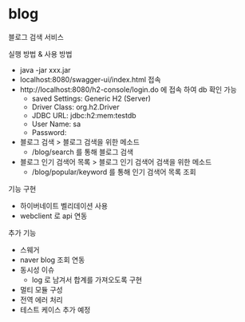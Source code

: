 # blog
블로그 검색 서비스

실행 방법 & 사용 방법
- java -jar xxx.jar
- localhost:8080/swagger-ui/index.html 접속
- http://localhost:8080/h2-console/login.do 에 접속 하여 db 확인 가능
  - saved Settings: Generic H2 (Server)
  - Driver Class: org.h2.Driver
  - JDBC URL: jdbc:h2:mem:testdb
  - User Name: sa
  - Password: 
- 블로그 검색 > 블로그 검색을 위한 메소드
  - /blog/search 를 통해 블로그 검색
- 블로그 인기 검색어 목록 > 블로그 인기 검색어 검색을 위한 메소드
  - /blog/popular/keyword 를 통해 인기 검색어 목록 조회

기능 구현
- 하이버네이트 벨리데이션 사용
- webclient 로 api 연동

추가 기능
- 스웨거
- naver blog 조회 연동
- 동시성 이슈 
  - log 로 남겨서 합계를 가져오도록 구현
- 멀티 모듈 구성
- 전역 에러 처리
- 테스트 케이스 추가 예정
